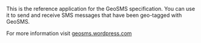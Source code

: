 This is the reference application for the GeoSMS specification. You can use it to send and receive SMS messages that have been geo-tagged with GeoSMS.

For more information visit [geosms.wordpress.com](http://geosms.wordpress.com/)